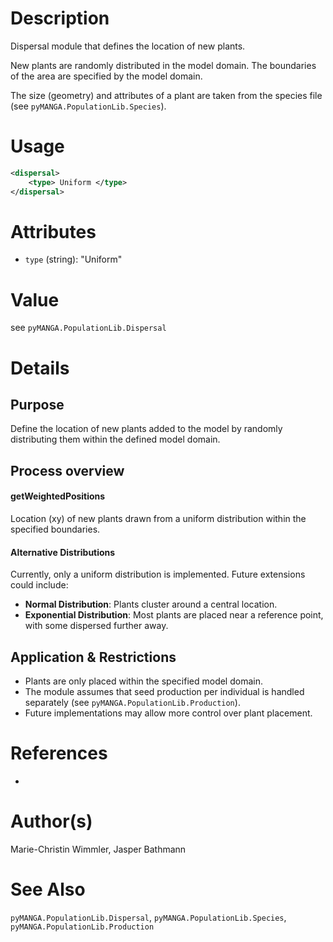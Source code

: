 # Description

Dispersal module that defines the location of new plants.

New plants are randomly distributed in the model domain.
The boundaries of the area are specified by the model domain.

The size (geometry) and attributes of a plant are taken from the species file (see ``pyMANGA.PopulationLib.Species``).

# Usage

```xml
<dispersal>
    <type> Uniform </type>
</dispersal>
```

# Attributes

- ``type`` (string): "Uniform"

# Value

see ``pyMANGA.PopulationLib.Dispersal``

# Details
## Purpose

Define the location of new plants added to the model by randomly distributing them within the defined model domain.

## Process overview

#### getWeightedPositions

Location (xy) of new plants drawn from a uniform distribution within the specified boundaries.

#### Alternative Distributions

Currently, only a uniform distribution is implemented. Future extensions could include:
- **Normal Distribution**: Plants cluster around a central location.
- **Exponential Distribution**: Most plants are placed near a reference point, with some dispersed further away.

## Application & Restrictions

- Plants are only placed within the specified model domain.
- The module assumes that seed production per individual is handled separately (see ``pyMANGA.PopulationLib.Production``).
- Future implementations may allow more control over plant placement.

# References

-

# Author(s)

Marie-Christin Wimmler, Jasper Bathmann

# See Also

``pyMANGA.PopulationLib.Dispersal``,
``pyMANGA.PopulationLib.Species``,
``pyMANGA.PopulationLib.Production``

